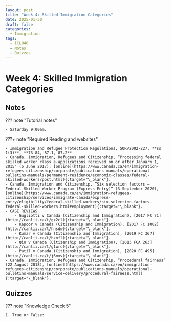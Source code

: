 ```yaml
---
layout: post
title: "Week 4: Skilled Immigration Categories"
date: 2025-01-30
draft: false
categories:
  - Immigration
tags:
  - ICL840
  - Notes
  - Quizzes
---
```


# Week 4: Skilled Immigration Categories

## Notes

??? note "Tutorial notes"

    - Saturday 9:00am.

???+ note "Required Reading and websites"

    - Immigration and Refugee Protection Regulations, SOR/2002-227, **ss 1(3)**, **73-84, 87.1, 87.2**
    - Canada, Immigration, Refugees and Citizenship, “Processing federal skilled worker class e-applications received on or after January 1, 2015" (6 June 2017), [online](https://www.canada.ca/en/immigration-refugees-citizenship/corporate/publications-manuals/operational-bulletins-manuals/permanent-residence/economic-classes/federal-skilled-workers/post.html){:target="\_blank"}.
    - Canada, Immigration and Citizenship, “Six selection factors – Federal Skilled Worker Program (Express Entry)” (3 September 2020), [online](https://www.canada.ca/en/immigration-refugees-citizenship/services/immigrate-canada/express-entry/eligibility/federal-skilled-workers/six-selection-factors-federal-skilled-workers.html#employment){:target="\_blank"}.
    - CASE REVIEWS
        - Gugliotti v Canada (Citizenship and Immigration), [2017 FC 71](http://canlii.ca/t/gx2cl){:target="\_blank"}.
        - Kapoor v Canada (Citizenship and Immigration), [2017 FC 1002](http://canlii.ca/t/hnsdw){:target="\_blank"}.
        - Kumar v Canada (Citizenship and Immigration), [2019 FC 367](http://canlii.ca/t/hzmfl){:target="\_blank"}.
        - Qin v Canada (Citizenship and Immigration), [2013 FCA 263](http://canlii.ca/t/g1wrc){:target="\_blank"}.
        - Patil v Canada (Citizenship and Immigration), [2020 FC 495](http://canlii.ca/t/j6mxv){:target="\_blank"}.
    - Canada, Immigration, Refugees and Citizenship, “Procedural fairness” (22 August 2018), [online](https://www.canada.ca/en/immigration-refugees-citizenship/corporate/publications-manuals/operational-bulletins-manuals/service-delivery/procedural-fairness.html){:target="\_blank"}.

## Quizzes

??? note "Knowledge Check 5"

    1. True or False:
